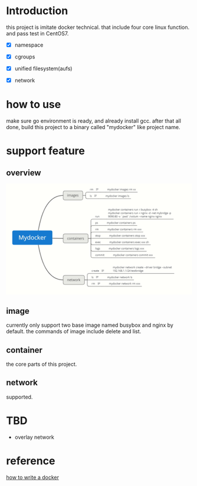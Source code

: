 
# Introduction
this project is imitate docker technical. that include four core linux function. and pass test in CentOS7.

- [x] namespace

- [x] cgroups

- [x] unified filesystem(aufs)

- [x] network

# how to use 

make sure go environment is ready, and already install gcc.
after that all done, build this project to a binary called "mydocker" like project name.

# support feature

## overview

![commands](.\res\commands.jpg)

## image

currently only support two base image named busybox and nginx by default. the commands of image include delete and list.

## container

the core parts of this project. 



## network

supported.


# TBD

* overlay network 

# reference
[how to write a docker](https://github.com/xianlubird/mydocker)
